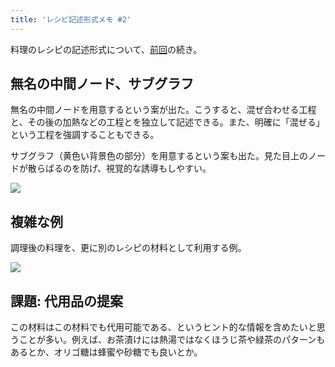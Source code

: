 ```yaml
---
title: 'レシピ記述形式メモ #2'
---
```

料理のレシピの記述形式について、[前回](https://r7kamura.com/articles/2022-05-13-mermaid-recipe-memo)の続き。

無名の中間ノード、サブグラフ
--------------

無名の中間ノードを用意するという案が出た。こうすると、混ぜ合わせる工程と、その後の加熱などの工程とを独立して記述できる。また、明確に「混ぜる」という工程を強調することもできる。

サブグラフ（黄色い背景色の部分）を用意するという案も出た。見た目上のノードが散らばるのを防げ、視覚的な誘導もしやすい。

![](https://lh4.googleusercontent.com/ZhFOtCd0MsTPfLX2joFg-C2H4R5NR62v7jPSa9OSgcTDS7YCWfkg7xO9HkeWxJixiNXWIm9Zmd7IecmJrI2L67EtOo_3E97sKDV5ubNITfO5YTR0HuZkUG0sXzswuw7337pk4OoO7yh8jS0Fpg)

複雑な例
----

調理後の料理を、更に別のレシピの材料として利用する例。

![](https://lh4.googleusercontent.com/KgnM8VV2H6Ry8ZVIptUqL2-aiDIMzRq3OYnD0YIvOljzOU6rtVCTGHvt-M-HzCQF8H5Mk8Xep_Wf1wiEEAUg-jXBd-WM9dDnURUqXuw0ipf5CCLL50S_FhD6wzrM5-lrm1DWnzsNOiZCnMFzWw)

課題: 代用品の提案
----------

この材料はこの材料でも代用可能である、というヒント的な情報を含めたいと思うことが多い。例えば、お茶漬けには熱湯ではなくほうじ茶や緑茶のパターンもあるとか、オリゴ糖は蜂蜜や砂糖でも良いとか。
